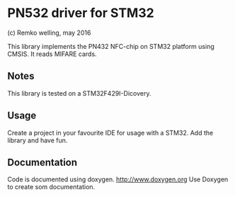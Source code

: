 PN532 driver for STM32
======================
(c) Remko welling, may 2016 

This library implements the PN432 NFC-chip on STM32 platform using CMSIS.
It reads MIFARE cards.

Notes
-----
This library is tested on a STM32F429I-Dicovery.

Usage
-----
Create a project in your favourite IDE for usage with a STM32. Add the library and have fun.

Documentation
-------------
Code is documented using doxygen. http://www.doxygen.org 
Use Doxygen to create som documentation.